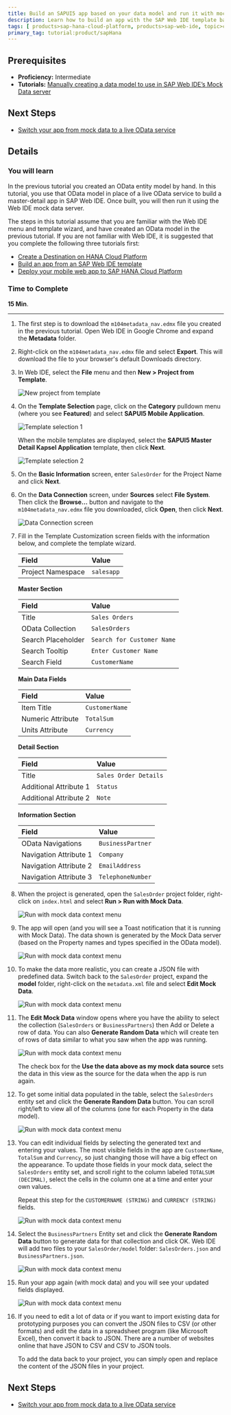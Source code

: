 ```yaml
---
title: Build an SAPUI5 app based on your data model and run it with mock data
description: Learn how to build an app with the SAP Web IDE template based on your manually created data model
tags: [ products>sap-hana-cloud-platform, products>sap-web-ide, topic>cloud, topic>html5, topic>mobile, topic>odata, topic>sapui5, tutorial>intermediate ]
primary_tag: tutorial:product/sapHana
---
```


## Prerequisites  
 - **Proficiency:** Intermediate
 - **Tutorials:** [Manually creating a data model to use in SAP Web IDE’s Mock Data server](http://go.sap.com/developer/tutorials/hcp-webide-create-odata-model.html)

## Next Steps
 - [Switch your app from mock data to a live OData service](http://go.sap.com/developer/tutorials/hcp-webide-switch-live-odata.html)

## Details
### You will learn  
In the previous tutorial you created an OData entity model by hand. In this tutorial, you use that OData model in place of a live OData service to build a master-detail app in SAP Web IDE. Once built, you will then run it using the Web IDE mock data server.

The steps in this tutorial assume that you are familiar with the Web IDE menu and template wizard, and have created an OData model in the previous tutorial. If you are not familiar with Web IDE, it is suggested that you complete the following three tutorials first:

 - [Create a Destination on HANA Cloud Platform](http://go.sap.com/developer/tutorials/hcp-create-destination.html)
 - [Build an app from an SAP Web IDE template](http://go.sap.com/developer/tutorials/hcp-template-mobile-web-app.html)
 - [Deploy your mobile web app to SAP HANA Cloud Platform](http://go.sap.com/developer/tutorials/hcp-deploy-mobile-web-app.html)

### Time to Complete

**15 Min**.

---

1. The first step is to download the `m104metadata_nav.edmx` file you created in the previous tutorial. Open Web IDE in Google Chrome and expand the **Metadata** folder.

2. Right-click on the `m104metadata_nav.edmx` file and select **Export**. This will download the file to your browser's default Downloads directory.

3. In Web IDE, select the **File** menu and then **New > Project from Template**.

    ![New project from template](https://raw.githubusercontent.com/SAPDocuments/Tutorials/master/tutorials/hcp-webide-build-app-mock-data/mob4-2_3.png)

4. On the **Template Selection** page, click on the **Category** pulldown menu (where you see **Featured**) and select **SAPUI5 Mobile Application**.

    ![Template selection 1](https://raw.githubusercontent.com/SAPDocuments/Tutorials/master/tutorials/hcp-webide-build-app-mock-data/mob4-2_4a.png)

    When the mobile templates are displayed, select the **SAPUI5 Master Detail Kapsel Application** template, then click **Next**.

    ![Template selection 2](https://raw.githubusercontent.com/SAPDocuments/Tutorials/master/tutorials/hcp-webide-build-app-mock-data/mob4-2_4b.png)


5. On the **Basic Information** screen, enter `SalesOrder` for the Project Name and click **Next**.

6. On the **Data Connection** screen, under **Sources** select **File System**. Then click the **Browse…** button and navigate to the `m104metadata_nav.edmx` file you downloaded, click **Open**, then click **Next**.

    ![Data Connection screen](https://raw.githubusercontent.com/SAPDocuments/Tutorials/master/tutorials/hcp-webide-build-app-mock-data/mob4-2_6.png)

7. Fill in the Template Customization screen fields with the information below, and complete the template wizard.

    Field              |  Value  
    :------------------| :-----------
    Project Namespace  | `salesapp`

    **Master Section**

    Field               |  Value  
    :-------------------| :-----------
    Title               | `Sales Orders`
    OData Collection    | `SalesOrders`
    Search Placeholder  | `Search for Customer Name`
    Search Tooltip      | `Enter Customer Name`
    Search Field        | `CustomerName`

    **Main Data Fields**

    Field               |  Value
    :-------------------| :-----------
    Item Title          | `CustomerName`
    Numeric Attribute   | `TotalSum`
    Units Attribute     | `Currency`

    **Detail Section**

    Field                   |  Value
    :-----------------------| :-----------
    Title                   | `Sales Order Details`
    Additional Attribute 1  | `Status`
    Additional Attribute 2  | `Note`


    **Information Section**

    Field                   |  Value
    :-----------------------| :-----------
    OData Navigations       | `BusinessPartner`
    Navigation Attribute 1  | `Company`
    Navigation Attribute 2  | `EmailAddress`
    Navigation Attribute 3  | `TelephoneNumber`


8. When the project is generated, open the `SalesOrder` project folder, right-click on `index.html` and select **Run > Run with Mock Data**.

    ![Run with mock data context menu](https://raw.githubusercontent.com/SAPDocuments/Tutorials/master/tutorials/hcp-webide-build-app-mock-data/mob4-2_8.png)


9. The app will open (and you will see a Toast notification that it is running with Mock Data). The data shown is generated by the Mock Data server (based on the Property names and types specified in the OData model).

    ![Run with mock data context menu](https://raw.githubusercontent.com/SAPDocuments/Tutorials/master/tutorials/hcp-webide-build-app-mock-data/mob4-2_9.png)

10. To make the data more realistic, you can create a JSON file with predefined data. Switch back to the `SalesOrder` project, expand the **model** folder, right-click on the `metadata.xml` file and select **Edit Mock Data**.

    ![Run with mock data context menu](https://raw.githubusercontent.com/SAPDocuments/Tutorials/master/tutorials/hcp-webide-build-app-mock-data/mob4-2_10.png)

11. The **Edit Mock Data** window opens where you have the ability to select the collection (`SalesOrders` or `BusinessPartners`) then Add or Delete a row of data. You can also **Generate Random Data** which will create ten of rows of data similar to what you saw when the app was running.

    ![Run with mock data context menu](https://raw.githubusercontent.com/SAPDocuments/Tutorials/master/tutorials/hcp-webide-build-app-mock-data/mob4-2_11.png)

    The check box for the **Use the data above as my mock data source** sets the data in this view as the source for the data when the app is run again.

12. To get some initial data populated in the table, select the `SalesOrders` entity set and click the **Generate Random Data** button. You can scroll right/left to view all of the columns (one for each Property in the data model).

    ![Run with mock data context menu](https://raw.githubusercontent.com/SAPDocuments/Tutorials/master/tutorials/hcp-webide-build-app-mock-data/mob4-2_12.png)

13. You can edit individual fields by selecting the generated text and entering your values. The most visible fields in the app are `CustomerName`, `TotalSum` and `Currency`, so just changing those will have a big effect on the appearance. To update those fields in your mock data, select the `SalesOrders` entity set, and scroll right to the column labeled `TOTALSUM (DECIMAL)`, select the cells in the column one at a time and enter your own values.

    Repeat this step for the `CUSTOMERNAME (STRING)` and `CURRENCY (STRING)` fields.

    ![Run with mock data context menu](https://raw.githubusercontent.com/SAPDocuments/Tutorials/master/tutorials/hcp-webide-build-app-mock-data/mob4-2_13.png)

14. Select the `BusinessPartners` Entity set and click the **Generate Random Data** button to generate data for that collection and click OK. Web IDE will add two files to your `SalesOrder/model` folder: `SalesOrders.json` and `BusinessPartners.json`.

    ![Run with mock data context menu](https://raw.githubusercontent.com/SAPDocuments/Tutorials/master/tutorials/hcp-webide-build-app-mock-data/mob4-2_14.png)

15. Run your app again (with mock data) and you will see your updated fields displayed.

    ![Run with mock data context menu](https://raw.githubusercontent.com/SAPDocuments/Tutorials/master/tutorials/hcp-webide-build-app-mock-data/mob4-2_15.png)

16. If you need to edit a lot of data or if you want to import existing data for prototyping purposes you can convert the JSON files to CSV (or other formats) and edit the data in a spreadsheet program (like Microsoft Excel), then convert it back to JSON. There are a number of websites online that have JSON to CSV and CSV to JSON tools.

    To add the data back to your project, you can simply open and replace the content of the JSON files in your project.

## Next Steps
 - [Switch your app from mock data to a live OData service](http://go.sap.com/developer/tutorials/hcp-webide-switch-live-odata.html)
